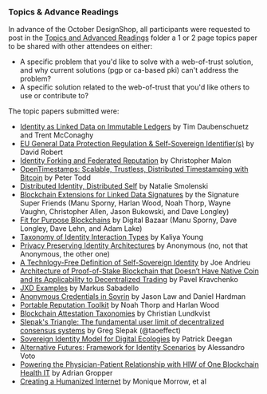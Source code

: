 ### Topics & Advance Readings

In advance of the October DesignShop, all participants were requested to post in the [Topics and Advanced Readings](topics-and-advance-readings) folder a 1 or 2 page topics paper to be shared with other attendees on either:
* A specific problem that you'd like to solve with a web-of-trust solution, and why current solutions (pgp or ca-based pki) can't address the problem?
*  A specific solution related to the web-of-trust that you'd like others to use or contribute to?

The topic papers submitted were:

* [Identity as Linked Data on Immutable Ledgers](identity-as-linked-data-on-immutable-ledgers) by Tim Daubenschuetz and Trent McConaghy 
* [EU General Data Protection Regulation & Self-Sovereign Identifier(s)](EU%20General%20Data%20Protection%20Regulation%20%26%20Self-Sovereign%20Identifier(s)) by David Robert
* [Identity Forking and Federated Reputation](identity-forking-and-federated-reputation) by Christopher Malon
* [OpenTimestamps: Scalable, Trustless, Distributed Timestamping with Bitcoin](opentimestamps) by Peter Todd
* [Distributed Identity, Distributed Self](DistributedIdentityDistributedSelf) by Natalie Smolenski
* [Blockchain Extensions for Linked Data Signatures](blockchain-extensions-for-linked-data-signatures) by the Signature Super Friends (Manu Sporny, Harlan Wood, Noah Thorp, Wayne Vaughn, Christopher Allen, Jason Bukowski, and Dave Longley)
* [Fit for Purpose Blockchains](fit-for-purpose-blockchains) by Digital Bazaar (Manu Sporny, Dave Longley, Dave Lehn, and Adam Lake)
* [Taxonomy of Identity Interaction Types](https://github.com/Identitywoman/Writing/blob/master/Taxonomy-of-Identity-Interaction-Types) by Kaliya Young
* [Privacy Preserving Identity Architectures](privacy-preserving-identity-architectures) by Anonymous (no, not that Anonymous, the other one)
* [A Technlogy-Free Definition of Self-Sovereign Identity](a-technology-free-definition-of-self-sovereign-identity.pdf) by Joe Andrieu
* [Architecture of Proof-of-Stake Blockchain that Doesn’t Have Native Coin and its Applicability to Decentralized Trading](Proof-of-stake-without-native-coin) by Pavel Kravchenko
* [JXD Examples](JXD-Examples) by Markus Sabadello
* [Anonymous Credentials in Sovrin](anonymous-credentials-in-sovrin) by Jason Law and Daniel Hardman
* [Portable Reputation Toolkit](portable-reputation-toolkit) by Noah Thorp and Harlan Wood
* [Blockchain Attestation Taxonomies](attestation-taxonomies) by Christian Lundkvist
* [Slepak's Triangle: The fundamental user limit of decentralized consensus systems](Slepaks-Triangle.pdf) by Greg Slepak (@taoeffect)
* [Sovereign Identity Model for Digital Ecologies](Sovereign-Identity-Model-for-Digital-Ecologies) by Patrick Deegan
* [Alternative Futures: Framework for Identity Scenarios](alternative-futures-frameworks) by Alessandro Voto
* [Powering the Physician-Patient Relationship with HIW of One Blockchain Health IT](physician-patient-relationship.pdf) by Adrian Gropper
* [Creating a Humanized Internet](Creating-a-Humanized-Internet.pdf) by Monique Morrow, et al
